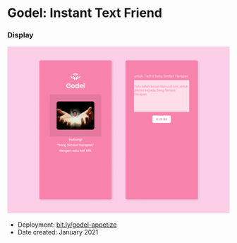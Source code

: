# Godel: Instant Text Friend

### Display
![Display](https://raw.githubusercontent.com/luqmanherifa/luqman-herifa-personal-portfolio-v2/main/public/works/godel.png)

- Deployment: [bit.ly/godel-appetize](https://bit.ly/godel-appetize)
- Date created: January 2021
